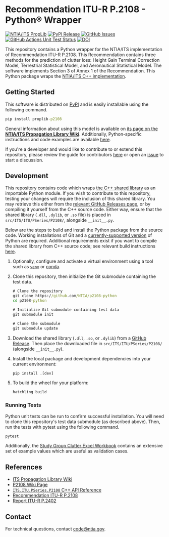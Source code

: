 # Recommendation ITU-R P.2108 - Python® Wrapper #

[![NTIA/ITS PropLib][proplib-badge]][proplib-link]
[![PyPI Release][pypi-release-badge]][pypi-release-link]
[![GitHub Issues][gh-issues-badge]][gh-issues-link]
[![GitHub Actions Unit Test Status][gh-actions-test-badge]][gh-actions-test-link]
[![DOI][doi-badge]][doi-link]

[proplib-badge]: https://img.shields.io/badge/PropLib-badge?label=%F0%9F%87%BA%F0%9F%87%B8%20NTIA%2FITS&labelColor=162E51&color=D63E04
[proplib-link]: https://ntia.github.io/propagation-library-wiki
[gh-actions-test-badge]: https://img.shields.io/github/actions/workflow/status/NTIA/p2108-python/tox.yml?branch=main&logo=pytest&logoColor=ffffff&label=Tests&labelColor=162E51
[gh-actions-test-link]: https://github.com/NTIA/p2108-python/actions/workflows/tox.yml
[pypi-release-badge]: https://img.shields.io/pypi/v/proplib-p2108?logo=pypi&logoColor=ffffff&label=Release&labelColor=162E51&color=D63E04
[pypi-release-link]: https://pypi.org/project/proplib-p2108
[gh-issues-badge]: https://img.shields.io/github/issues/NTIA/p2108-python?logo=github&label=Issues&labelColor=162E51
[gh-issues-link]: https://github.com/NTIA/p2108-python/issues
[doi-badge]: https://zenodo.org/badge/804561453.svg
[doi-link]: https://zenodo.org/badge/latestdoi/804561453

This repository contains a Python wrapper for the NTIA/ITS implementation of
Recommendation ITU-R P.2108. This Recommendation contains three methods for the
prediction of clutter loss: Height Gain Terminal Correction Model, Terrestrial
Statistical Model, and Aeronautical Statistical Model. The software implements
Section 3 of Annex 1 of the Recommendation. This Python package wraps the
[NTIA/ITS C++ implementation](https://github.com/NTIA/p2108).

## Getting Started ##

This software is distributed on [PyPI](https://pypi.org/project/proplib-p2108) and is easily installable
using the following command.

```cmd
pip install proplib-p2108
```

General information about using this model is available on
[its page on the **NTIA/ITS Propagation Library Wiki**](https://ntia.github.io/propagation-library-wiki/models/P2108/).
Additionally, Python-specific instructions and code examples are available
[here](https://ntia.github.io/propagation-library-wiki/models/P2108/python).

If you're a developer and would like to contribute to or extend this repository,
please review the guide for contributors [here](CONTRIBUTING.md) or open an
[issue](https://github.com/NTIA/p2108-python/issues) to start a discussion.

## Development ##

This repository contains code which wraps [the C++ shared library](https://github.com/NTIA/p2108)
as an importable Python module. If you wish to contribute to this repository,
testing your changes will require the inclusion of this shared library. You may retrieve
this either from the
[relevant GitHub Releases page](https://github.com/NTIA/p2108/releases), or by
compiling it yourself from the C++ source code. Either way, ensure that the shared library
(`.dll`, `.dylib`, or `.so` file) is placed in `src/ITS/ITU/PSeries/P2108/`, alongside `__init__.py`.

Below are the steps to build and install the Python package from the source code.
Working installations of Git and a [currently-supported version](https://devguide.python.org/versions/)
of Python are required. Additional requirements exist if you want to compile the shared
library from C++ source code; see relevant build instructions
[here](https://github.com/NTIA/p2108?tab=readme-ov-file#configure-and-build).

1. Optionally, configure and activate a virtual environment using a tool such as
[`venv`](https://docs.python.org/3/library/venv.html) or
[conda](https://docs.conda.io/projects/conda/en/latest/user-guide/install/index.html).

1. Clone this repository, then initialize the Git submodule containing the test data.

    ```cmd
    # Clone the repository
    git clone https://github.com/NTIA/p2108-python
    cd p2108-python

    # Initialize Git submodule containing test data
    git submodule init

    # Clone the submodule
    git submodule update
    ```

1. Download the shared library (`.dll`, `.so`, or `.dylib`) from a
[GitHub Release](https://github.com/NTIA/p2108/releases). Then place the
downloaded file in `src/ITS/ITU/PSeries/P2108/` (alongside `__init__.py`).

1. Install the local package and development dependencies into your current environment:

    ```cmd
    pip install .[dev]
    ```

1. To build the wheel for your platform:

    ```cmd
    hatchling build
    ```

### Running Tests ###

Python unit tests can be run to confirm successful installation. You will need to
clone this repository's test data submodule (as described above). Then, run the tests
with pytest using the following command.

```cmd
pytest
```

Additionally, the [Study Group Clutter Excel Workbook](https://www.itu.int/en/ITU-R/study-groups/rsg3/ionotropospheric/Clutter%20and%20BEL%20workbook_V2.xlsx)
contains an extensive set of example values which are useful as validation cases.

## References ##

- [ITS Propagation Library Wiki](https://ntia.github.io/propagation-library-wiki)
- [P2108 Wiki Page](https://ntia.github.io/propagation-library-wiki/models/P2108)
- [`ITS.ITU.PSeries.P2108` C++ API Reference](https://ntia.github.io/P2108)
- [Recommendation ITU-R P.2108](https://www.itu.int/rec/R-REC-P.2108/en)
- [Report ITU-R P.2402](https://www.itu.int/pub/R-REP-P.2402)

## Contact ##

For technical questions, contact <code@ntia.gov>.
